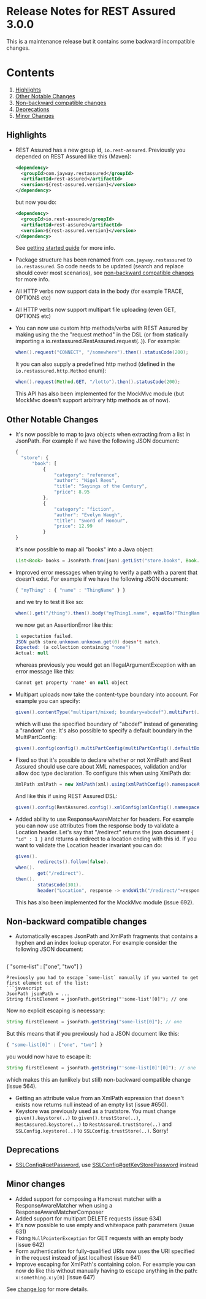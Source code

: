 # Release Notes for REST Assured 3.0.0 #

This is a maintenance release but it contains some backward incompatible changes.

# Contents
1. [Highlights](#highlights)
1. [Other Notable Changes](#other-notable-changes)
1. [Non-backward compatible changes](#non-backward-compatible-changes)
1. [Deprecations](#deprecations)
1. [Minor Changes](#minor-changes)

## Highlights
* REST Assured has a new group id, `io.rest-assured`. Previously you depended on REST Assured like this (Maven):
  
  ```xml
  <dependency>
    <groupId>com.jayway.restassured</groupId>
    <artifactId>rest-assured</artifactId>
    <version>${rest-assured.version}</version>
  </dependency>

  ```

  but now you do:

  ```xml
  <dependency>
    <groupId>io.rest-assured</groupId>
    <artifactId>rest-assured</artifactId>
    <version>${rest-assured.version}</version>
  </dependency>
  ```
  See [getting started guide](https://github.com/rest-assured/rest-assured/wiki/GettingStarted) for more info.

* Package structure has been renamed from `com.jayway.restassured` to `io.restassured`. So code needs to be updated (search and replace should cover most scenarios), see [non-backward compatible changes](#non-backward-compatible-changes) for more info.
* All HTTP verbs now support data in the body (for example TRACE, OPTIONS etc)
* All HTTP verbs now support multipart file uploading (even GET, OPTIONS etc)
* You can now use custom http methods/verbs with REST Assured by making using the the "request method" in the DSL (or from statically importing a io.restassured.RestAssured.request(..)). For example:

  ```java
  when().request("CONNECT", "/somewhere").then().statusCode(200);
  ```

  It you can also supply a predefined http method (defined in the `io.restassured.http.Method` enum):

  ```java
  when().request(Method.GET, "/lotto").then().statusCode(200);
  ```
  
  This API has also been implemented for the MockMvc module (but MockMvc doesn't support arbitrary http methods as of now).

## Other Notable Changes ##

* It's now possible to map to java objects when extracting from a list in JsonPath. For example if we have the following JSON document:

  ```javascript
  {
    "store": {
        "book": [
            {
                "category": "reference",
                "author": "Nigel Rees",
                "title": "Sayings of the Century",
                "price": 8.95
            },
            {
                "category": "fiction",
                "author": "Evelyn Waugh",
                "title": "Sword of Honour",
                "price": 12.99
            }
  }
  ```

  it's now possible to map all "books" into a Java object:


  ```java
  List<Book> books = JsonPath.from(json).getList("store.books", Book.class);
  ```
* Improved error messages when trying to verify a path with a parent that doesn't exist. For example if we have the following JSON document:

  ```javascript
  { "myThing" : { "name" : "ThingName" } }
  ```
  
  and we try to test it like so:

  ```java
  when().get("/thing").then().body("myThing1.name", equalTo("ThingName")); // Notice myThing1 is invalid
  ```

  we now get an AssertionError like this:

  ```java
  1 expectation failed.
  JSON path store.unknown.unknown.get(0) doesn't match.
  Expected: (a collection containing "none")
  Actual: null
  ```
  
  whereas previously you would get an IllegalArgumentException with an error message like this:
  
  ```java
  Cannot get property 'name' on null object
  ```
* Multipart uploads now take the content-type boundary into account. For example you can specify:
  
  ```java
  given().contentType("multipart/mixed; boundary=abcdef").multiPart(..). ..
  ```

  which will use the specified boundary of "abcdef" instead of generating a "random" one. It's also possible to specify a default boundary in the MultiPartConfig:

  ```java
  given().config(config().multiPartConfig(multiPartConfig().defaultBoundary("abcdef"))). ..
  ```
* Fixed so that it's possible to declare whether or not XmlPath and Rest Assured should use care about XML namespaces, validation and/or allow doc type declaration.  To configure this when using XmlPath do:

  ```java
  XmlPath xmlPath = new XmlPath(xml).using(xmlPathConfig().namespaceAware(false)); // replace "namespaceAware" with "validation" or "allowDocTypeDeclaration" if needed
  ```

  And like this if using REST Assured DSL:

  ```java
  given().config(RestAssured.config().xmlConfig(xmlConfig().namespaceAware(false))). ..
  ```
* Added ability to use ResponseAwareMatcher for headers. For example you can now use attributes from the response body to validate a Location header. Let's say that "/redirect" returns the json document `{ "id" : 1 }` and returns a redirect to a location ending with this id. If you want to validate the Location header invariant you can do:
  
  ```java  
  given().
          redirects().follow(false).
  when().
          get("/redirect").
  then().
          statusCode(301).
          header("Location", response -> endsWith("/redirect/"+response.path("id")));
  ```
  This has also been implemented for the MockMvc module (issue 692).


## Non-backward compatible changes ##
* Automatically escapes JsonPath and XmlPath fragments that contains a hyphen and an index lookup operator. For example consider the following JSON document:
  ```javascript
 { "some-list" : ["one", "two"] }
  ```
  Previously you had to escape `some-list` manually if you wanted to get first element out of the list:
  ```javascript
  JsonPath jsonPath = ...
  String firstElement = jsonPath.getString("'some-list'[0]"); // one
  ```
  Now no explicit escaping is necessary:

  ```javascript
  String firstElement = jsonPath.getString("some-list[0]"); // one
  ```
  But this means that if you previously had a JSON document like this:
  ```javascript
  { "some-list[0]" : ["one", "two"] }
  ```
  you would now have to escape it:
  
  ```javascript
  String firstElement = jsonPath.getString("'some-list[0]'[0]"); // one
  ```
  which makes this an (unlikely but still) non-backward compatible change (issue 564).
* Getting an attribute value from an XmlPath expression that doesn't exists now returns null instead of an empty list (issue #650).
* Keystore was previously used as a truststore. You must change `given().keystore(..)` to `given().trustStore(..)`, `RestAssured.keystore(..)` to `RestAssured.trustStore(..)` and `SSLConfig.keystore(..)` to `SSLConfig.trustStore(..)`. Sorry!

## Deprecations
* [SSLConfig#getPassword](http://static.javadoc.io/com.jayway.restassured/rest-assured/2.9.0/com/jayway/restassured/config/SSLConfig.html#getPassword--), use 
[SSLConfig#getKeyStorePassword](http://static.javadoc.io/com.jayway.restassured/rest-assured/2.9.0/com/jayway/restassured/config/SSLConfig.html#getKeyStorePassword--) instead 

## Minor changes ##
* Added support for composing a Hamcrest matcher with a ResponseAwareMatcher when using a ResponseAwareMatcherComposer
* Added support for multipart DELETE requests (issue 634)
* It's now possible to use empty and whitespace path parameters (issue 631)
* Fixing `NullPointerException` for GET requests with an empty body (issue 642)
* Form authentication for fully-qualified URIs now uses the URI specified in the request instead of just localhost (issue 641)
* Improve escaping for XmlPath's containing colon. For example you can now do like this without manually having to escape anything in the path: `x:something.x:y[0]` (issue 647)

See [change log](http://github.com/jayway/rest-assured/raw/master/changelog.txt) for more details.